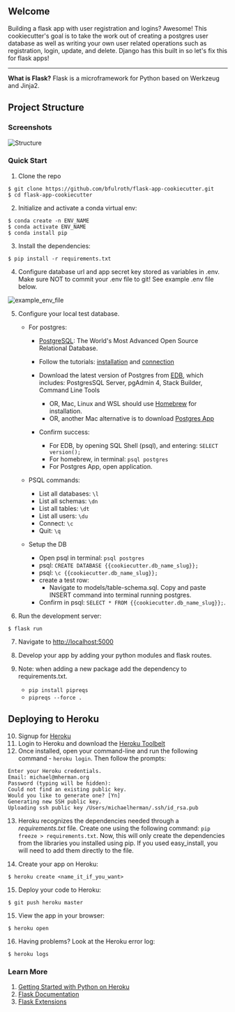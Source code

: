## Welcome

Building a flask app with user registration and logins? Awesome! This cookiecutter's goal is to take the work out of creating a postgres user database as well as writing your own user related operations such as registration, login, update, and delete. Django has this built in so let's fix this for flask apps!

<hr>

**What is Flask?** Flask is a microframework for Python based on Werkzeug and Jinja2.

Project Structure
--------
### Screenshots

![Structure]('https://github.com/bfulroth/cookiecutter-flask-app-user-login/blob/9915c40afb538a5767af6a3a645a595620bf1163/%7B%7Bcookiecutter.project_slug%7D%7D/%7B%7Bcookiecutter.app_slug%7D%7D/screenshots/cookiecutter_app_structure.png')

### Quick Start

1. Clone the repo
  ```
  $ git clone https://github.com/bfulroth/flask-app-cookiecutter.git
  $ cd flask-app-cookiecutter
  ```

2. Initialize and activate a conda virtual env:
  ```
  $ conda create -n ENV_NAME
  $ conda activate ENV_NAME
  $ conda install pip
  ```

3. Install the dependencies:
  ```
  $ pip install -r requirements.txt
  ```

4. Configure database url and app secret key stored as variables in .env.  Make sure NOT to commit your .env file to git! 
See example .env file below.

![example_env_file]('https://github.com/bfulroth/cookiecutter-flask-app-user-login/blob/9915c40afb538a5767af6a3a645a595620bf1163/%7B%7Bcookiecutter.project_slug%7D%7D/%7B%7Bcookiecutter.app_slug%7D%7D/screenshots/flask_app_example_env.png')

5. Configure your local test database.
   - For postgres:
      - [PostgreSQL](https://www.postgresql.org/): The World's Most Advanced Open Source Relational Database.
      - Follow the tutorials: [installation](https://www.postgresqltutorial.com/install-postgresql/) and [connection](https://www.postgresqltutorial.com/connect-to-postgresql-database/)
      - Download the latest version of Postgres from [EDB](https://www.enterprisedb.com/downloads/postgres-postgresql-downloads), which includes: PostgresSQL Server, pgAdmin 4, Stack Builder, Command Line Tools 
        - OR, Mac, Linux and WSL should use [Homebrew](https://wiki.postgresql.org/wiki/Homebrew) for installation.
        - OR, another Mac alternative is to download [Postgres App](https://postgresapp.com/)
          
      - Confirm success: 
        - For EDB, by opening SQL Shell (psql), and entering: `SELECT version();`
        - For homebrew, in terminal: `psql postgres`
        - For Postgres App, open application.
   - PSQL commands:
     - List all databases: `\l`
     - List all schemas: `\dn`
     - List all tables: `\dt`
     - List all users: `\du`
     - Connect: `\c`
     - Quit: `\q`
   
   - Setup the DB
      - Open psql in terminal: `psql postgres`
      - psql: `CREATE DATABASE {{cookiecutter.db_name_slug}};`
      - psql: `\c {{cookiecutter.db_name_slug}};`
      - create a test row:
        - Navigate to models/table-schema.sql. Copy and paste INSERT command into terminal running postgres.
      - Confirm in psql: `SELECT * FROM {{cookiecutter.db_name_slug}};`.
   

6. Run the development server:
  ```
  $ flask run
  ```

7. Navigate to [http://localhost:5000](http://localhost:5000)
   
8. Develop your app by adding your python modules and flask routes.

9. Note: when adding a new package add the dependency to requirements.txt.
    - `pip install pipreqs`
    - `pipreqs --force .`


Deploying to Heroku
------

10. Signup for [Heroku](https://api.heroku.com/signup)
11. Login to Heroku and download the [Heroku Toolbelt](https://toolbelt.heroku.com/)
12. Once installed, open your command-line and run the following command - `heroku login`. Then follow the prompts:

  ```
  Enter your Heroku credentials.
  Email: michael@mherman.org
  Password (typing will be hidden):
  Could not find an existing public key.
  Would you like to generate one? [Yn]
  Generating new SSH public key.
  Uploading ssh public key /Users/michaelherman/.ssh/id_rsa.pub
  ```

13. Heroku recognizes the dependencies needed through a *requirements.txt* file. Create one using the following command: `pip freeze > requirements.txt`. Now, this will only create the dependencies from the libraries you installed using pip. If you used easy_install, you will need to add them directly to the file.

14. Create your app on Heroku:

  ```
  $ heroku create <name_it_if_you_want>
  ```

15. Deploy your code to Heroku:

  ```
  $ git push heroku master
  ```

15. View the app in your browser:

  ```
  $ heroku open
  ```

16. Having problems? Look at the Heroku error log:

  ```
  $ heroku logs
  ```

### Learn More

1. [Getting Started with Python on Heroku](https://devcenter.heroku.com/articles/python)
1. [Flask Documentation](http://flask.pocoo.org/docs/)
2. [Flask Extensions](http://flask.pocoo.org/extensions/)

